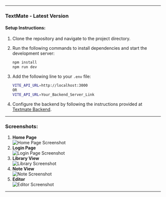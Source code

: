 
---

### TextMate - Latest Version

#### Setup Instructions:

1. Clone the repository and navigate to the project directory.
2. Run the following commands to install dependencies and start the development server:

   ```bash
   npm install
   npm run dev
   ```
3. Add the following line to your `.env` file:
    ```bash
   VITE_API_URL=http://localhost:3000
   OR
   VITE_API_URL=Your_Backend_Server_Link
   ```
4. Configure the backend by following the instructions provided at [Textmate Backend](https://github.com/amitskingh/textmate-app-backend).

---

### Screenshots:

1. **Home Page**  
   ![Home Page Screenshot](public/screenshots/home.png)
2. **Login Page**  
   ![Login Page Screenshot](public/screenshots/login.png)
3. **Library View**  
   ![Library Screenshot](public/screenshots/library.png)
4. **Note View**  
   ![Note Screenshot](public/screenshots/note.png)
5. **Editor**  
   ![Editor Screenshot](public/screenshots/editor.png)

---
